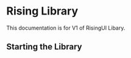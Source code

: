 # Rising Library
This documentation is for V1 of RisingUI Libary.

## Starting the Library
```lua

```

